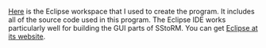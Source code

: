 [Here](SStoRMProjectDec12_2005.zip) is the Eclipse workspace that I used to create the program. It includes all of the source code used in this program. The Eclipse IDE works particularly well for building the GUI parts of SStoRM. You can get [Eclipse at its website](http://www.eclipse.org).
